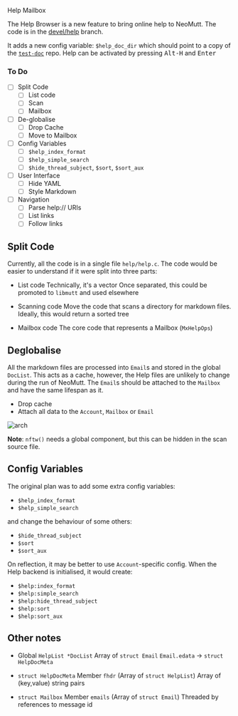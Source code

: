 Help Mailbox

The Help Browser is a new feature to bring online help to NeoMutt.
The code is in the [devel/help](https://github.com/neomutt/neomutt/tree/devel/help) branch.

It adds a new config variable: `$help_doc_dir` which should point to a copy of the [`test-doc`](https://github.com/neomutt/test-doc) repo.
Help can be activated by pressing <kbd>Alt-H</kbd> and <kbd>Enter</kbd>

### To Do

- [ ] Split Code
   - [ ] List code
   - [ ] Scan
   - [ ] Mailbox
- [ ] De-globalise
   - [ ] Drop Cache
   - [ ] Move to Mailbox
- [ ] Config Variables
   - [ ] `$help_index_format`
   - [ ] `$help_simple_search`
   - [ ] `$hide_thread_subject`, `$sort`, `$sort_aux`
- [ ] User Interface
   - [ ] Hide YAML
   - [ ] Style Markdown
- [ ] Navigation
   - [ ] Parse help:// URIs
   - [ ] List links
   - [ ] Follow links

## Split Code

Currently, all the code is in a single file `help/help.c`.
The code would be easier to understand if it were split into three parts:

- List code
  Technically, it's a vector
  Once separated, this could be promoted to `libmutt` and used elsewhere

- Scanning code
  Move the code that scans a directory for markdown files.
  Ideally, this would return a sorted tree

- Mailbox code
  The core code that represents a Mailbox (`MxHelpOps`)

## Deglobalise

All the markdown files are processed into `Email`s and stored in the global `DocList`.
This acts as a cache, however, the Help files are unlikely to change during the run of NeoMutt.
The `Email`s should be attached to the `Mailbox` and have the same lifespan as it.

- Drop cache
- Attach all data to the `Account`, `Mailbox` or `Email`

![arch](https://flatcap.org/mutt/help.svg)

**Note**: `nftw()` needs a global component, but this can be hidden in the scan source file.

## Config Variables

The original plan was to add some extra config variables:

- `$help_index_format`
- `$help_simple_search`

and change the behaviour of some others:

- `$hide_thread_subject`
- `$sort`
- `$sort_aux`

On reflection, it may be better to use `Account`-specific config.
When the Help backend is initialised, it would create:

- `$help:index_format`
- `$help:simple_search`
- `$help:hide_thread_subject`
- `$help:sort`
- `$help:sort_aux`

## Other notes

- Global `HelpList *DocList`
  Array of `struct Email`
  `Email.edata` -\> `struct HelpDocMeta`

- `struct HelpDocMeta`
   Member `fhdr` (Array of `struct HelpList`)
   Array of (key,value) string pairs

- `struct Mailbox`
   Member `emails` (Array of `struct Email`)
   Threaded by references to message id
